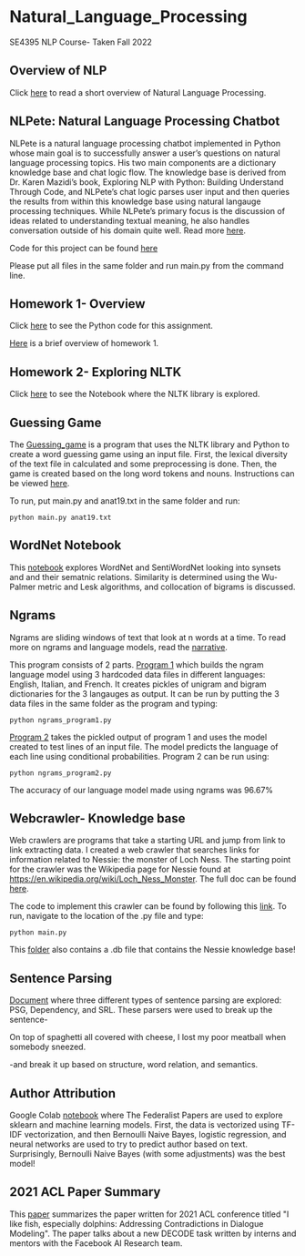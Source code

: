 # Natural_Language_Processing
SE4395 NLP Course- Taken Fall 2022

## Overview of NLP

Click [here](/Overviews/NLP_Overview.pdf) to read a short overview of Natural Language Processing. 


## NLPete: Natural Language Processing Chatbot

NLPete is a natural language processing chatbot implemented in Python whose main goal is to successfully answer a user’s questions
on natural language processing topics. His two main components are a dictionary knowledge base and chat logic flow. The knowledge 
base is derived from Dr. Karen Mazidi’s book, Exploring NLP with Python: Building Understand Through Code, and NLPete’s chat logic 
parses user input and then queries the results from within this knowledge base using natural langauge processing techniques. While 
NLPete’s primary focus is the discussion of ideas related to understanding textual meaning, he also handles conversation outside of 
his domain quite well.   Read more [here](chatbot/Chatbot_paper_Kingsley_Yu.pdf).
 
Code for this project can be found [here](/chatbot/NLPete/)

Please put all files in the same folder and run main.py from the command line.

## Homework 1- Overview

Click [here](/Homework1/Homework1_KLK170230.py) to see the Python code for this assignment.

[Here](/Overviews/Homework1_overview.pdf) is a brief overview of homework 1.

## Homework 2- Exploring NLTK

Click [here](/Homework3/Assignment3_ExploringNLTK.pdf) to see the Notebook where the NLTK library is explored.


## Guessing Game

The [Guessing_game](/Guessing_game/main.py) is a program that uses the NLTK library and Python to create a word guessing 
game using an input file. First, the lexical diversity of the text file in calculated and some preprocessing is done.
Then, the game is created based on the long word tokens and nouns. Instructions can be viewed [here](/Guessing_game/instructions.pdf).
    
To run, put main.py and anat19.txt in the same folder and run: 
    
	python main.py anat19.txt   

## WordNet Notebook

This [notebook](/WordNet/WordNetNotebook.pdf) explores WordNet and SentiWordNet looking into synsets and and their sematnic relations.
Similarity is determined using the Wu-Palmer metric and Lesk algorithms, and collocation of bigrams is discussed.

## Ngrams

Ngrams are sliding windows of text that look at n words at a time. To read more on ngrams and language models, read the [narrative](/Ngrams/Ngrams_narrative.pdf).
     
This program consists of 2 parts. [Program 1](/Ngrams/ngrams_program1.py) which builds the ngram language model using 3 hardcoded data files in
different languages: English, Italian, and French. It creates pickles of unigram and bigram dictionaries for the 3 langauges as output. It can
be run by putting the 3 data files in the same folder as the program and typing:
  
	python ngrams_program1.py
   
[Program 2](/Ngrams/ngrams_program2.py) takes the pickled output of program 1 and uses the model created to test lines of an input file.
The model predicts the language of each line using conditional probabilities. Program 2 can be run using:
	  
	python ngrams_program2.py
 
The accuracy of our language model made using ngrams was 96.67%

## Webcrawler- Knowledge base

Web crawlers are programs that take a starting URL and jump from link to link extracting data. I created a web crawler that 
searches links for information related to Nessie: the monster of Loch Ness. The starting point for the crawler was the
Wikipedia page for Nessie found at https://en.wikipedia.org/wiki/Loch_Ness_Monster. The full doc can be found [here](/web_crawler/web_crawler.pdf).
  
The code to implement this crawler can be found by following this [link](/web_crawler/main.py). To run, navigate to the location
of the .py file and type:
 
	python main.py
 
This [folder](/web_crawler/) also contains a .db file that contains the Nessie knowledge base!

## Sentence Parsing

[Document](/Parsing/Sentence_parsing.pdf) where three different types of sentence parsing are explored: PSG, Dependency, and 
SRL. These parsers were used to break up the sentence-
 
On top of spaghetti all covered with cheese, I lost my poor meatball when somebody sneezed.
 
-and break it up based on structure, word relation, and semantics.

## Author Attribution

Google Colab [notebook](/AuthorAttribution/AuthorAttribution.pdf) where The Federalist Papers are used to explore sklearn
and machine learning models. First, the data is vectorized using TF-IDF vectorization, and then Bernoulli Naive Bayes, logistic
regression, and neural networks are used to try to predict author based on text. Surprisingly, Bernoulli Naive Bayes (with some
adjustments) was the best model!

## 2021 ACL Paper Summary

This [paper](/ACL/i_like_fish.pdf) summarizes the paper written for 2021 ACL conference titled "I like fish, especially dolphins: 
Addressing Contradictions in Dialogue Modeling". The paper talks about a new DECODE task written by interns and mentors
with the Facebook AI Research team. 


	